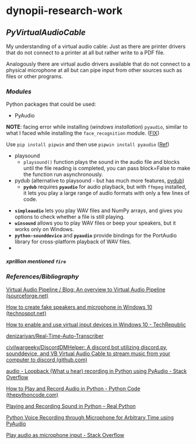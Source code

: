 # dynopii-research-work

## *PyVirtualAudioCable*

My understanding of a virtual audio cable: Just as there are printer drivers that do not connect to a printer at all but rather write to a PDF file.

Analogously there are virtual audio drivers available that do not connect to a physical microphone at all but can pipe input from other sources such as files or other programs.

### *Modules*

Python packages that could be used:

- PyAudio

**NOTE**: facing error while installing (*windows installation*) `pyaudio`, similar to what I faced while installing the `face_recognition` module. ([FIX](https://github.com/ageitgey/face_recognition/issues/175))

Use `pip install pipwin` and then use `pipwin install pyaudio` ([Ref](https://roytuts.com/python-voice-recording-through-microphone-for-arbitrary-time-using-pyaudio/))

- playsound
  - `playsound()` function plays the sound in the audio file and blocks until the file reading is completed, you can pass block=False to make the function run asynchronously.
- pydub (alternative to playsound - but has much more features, [pydub](https://github.com/jiaaro/pydub))
  - **`pydub`** requires **`pyaudio`** for audio playback, but with `ffmpeg` installed, it lets you play a large range of audio formats with only a few lines of code.

* **`simpleaudio`** lets you play WAV files and NumPy arrays, and gives you options to check whether a file is still playing.
* **`winsound`** allows you to play WAV files or beep your speakers, but it works only on Windows.
* **`python-sounddevice`** and **`pyaudio`** provide bindings for the PortAudio library for cross-platform playback of WAV files.
*


##### xprillion mentioned `fire`


### *References/Bibliography*

[Virtual Audio Pipeline / Blog: An overview to Virtual Audio Pipeline (sourceforge.net)](https://sourceforge.net/p/virtualaudiopip/blog/2013/06/an-overview-to-virtual-audio-pipeline/)

[How to create fake speakers and microphone in Windows 10 (technospot.net)](https://www.technospot.net/blogs/create-fake-speakers-and-mic-using-virtual-audio-cable/)

[How to enable and use virtual input devices in Windows 10 - TechRepublic](https://www.techrepublic.com/article/how-to-enable-and-use-virtual-input-devices-in-windows-10/)

[denizariyan/Real-Time-Auto-Transcriber](https://github.com/denizariyan/Real-Time-Auto-Transcriber)

[civilwargeeky/DiscordDMHelper: A discord bot utilizing discord.py, sounddevice, and VB Virtual Audio Cable to stream music from your computer to discord (github.com)](https://github.com/civilwargeeky/DiscordDMHelper)

[audio - Loopback (What u hear) recording in Python using PyAudio - Stack Overflow](https://stackoverflow.com/questions/23295920/loopback-what-u-hear-recording-in-python-using-pyaudio)

[How to Play and Record Audio in Python - Python Code (thepythoncode.com)](https://www.thepythoncode.com/article/play-and-record-audio-sound-in-python)

[Playing and Recording Sound in Python – Real Python](https://realpython.com/playing-and-recording-sound-python/)

[Python Voice Recording through Microphone for Arbitrary Time using PyAudio](https://roytuts.com/python-voice-recording-through-microphone-for-arbitrary-time-using-pyaudio/#:~:text=%20Python%20Voice%20Recording%20through%20Microphone%20for%20Arbitrary,will%20create%20a%20Python%20script%20called...%20More%20)

[Play audio as microphone input - Stack Overflow](https://stackoverflow.com/questions/20569076/play-audio-as-microphone-input)
